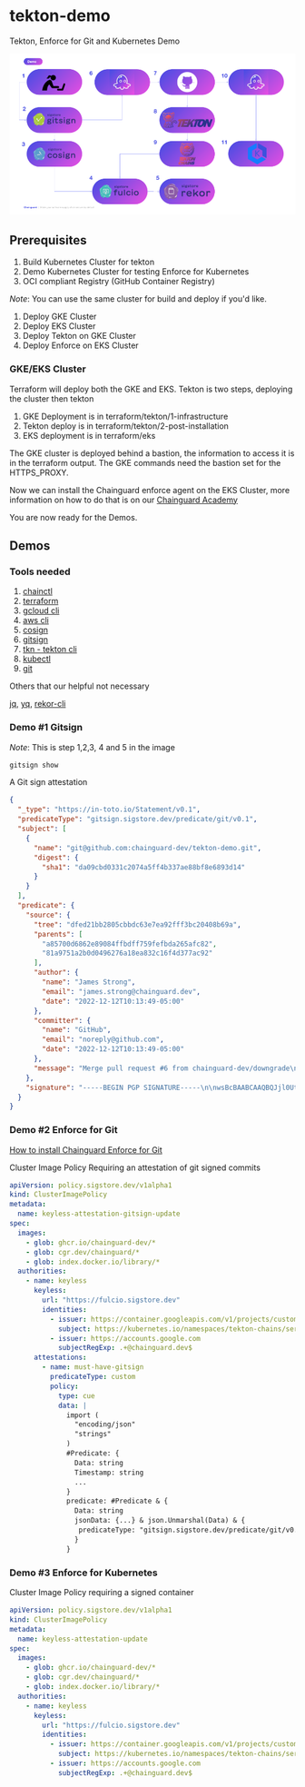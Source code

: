 # tekton-demo
Tekton, Enforce for Git and Kubernetes Demo  

![Demo](static/demo.png)

## Prerequisites

1. Build Kubernetes Cluster for tekton
2. Demo Kubernetes Cluster for testing Enforce for Kubernetes
3. OCI compliant Registry (GitHub Container Registry)

_Note_: You can use the same cluster for build and deploy if you'd like.

1. Deploy GKE Cluster
2. Deploy EKS Cluster
3. Deploy Tekton on GKE Cluster
4. Deploy Enforce on EKS Cluster

### GKE/EKS Cluster

Terraform will deploy both the GKE and EKS. Tekton is two steps, deploying the cluster then tekton 

1. GKE Deployment is in terraform/tekton/1-infrastructure 
2. Tekton deploy is in terraform/tekton/2-post-installation
3. EKS deployment is in terraform/eks 

The GKE cluster is deployed behind a bastion, the information to access it is in the terraform output. The GKE
commands need the bastion set for the HTTPS_PROXY. 

Now we can install the Chainguard enforce agent on the EKS Cluster, more information on how to do that is on our
[Chainguard Academy](https://edu.chainguard.dev/chainguard/chainguard-enforce/chainguard-enforce-kubernetes/how-to-connect-kubernetes-clusters/)

You are now ready for the Demos.

## Demos 

### Tools needed

1. [chainctl](https://edu.chainguard.dev/chainguard/chainguard-enforce/how-to-install-chainctl/)
2. [terraform](https://developer.hashicorp.com/terraform/downloads)
2. [gcloud cli](https://cloud.google.com/sdk/docs/install)
3. [aws cli](https://docs.aws.amazon.com/cli/latest/userguide/getting-started-install.html)
4. [cosign](https://docs.sigstore.dev/cosign/installation/)
5. [gitsign](https://docs.sigstore.dev/gitsign/installation/)
6. [tkn - tekton cli](https://github.com/tektoncd/cli#installing-tkn)
7. [kubectl](https://kubernetes.io/docs/tasks/tools/#kubectl)
8. [git](https://git-scm.com/book/en/v2/Getting-Started-Installing-Git)

Others that our helpful not necessary 

[jq](https://stedolan.github.io/jq/download/), [yq](https://github.com/mikefarah/yq), [rekor-cli ](https://docs.sigstore.dev/rekor/cli/)

### Demo #1 Gitsign 

_Note_: This is step 1,2,3, 4 and 5 in the image 

```bash
gitsign show
```

A Git sign attestation 
```json
{
  "_type": "https://in-toto.io/Statement/v0.1",
  "predicateType": "gitsign.sigstore.dev/predicate/git/v0.1",
  "subject": [
    {
      "name": "git@github.com:chainguard-dev/tekton-demo.git",
      "digest": {
        "sha1": "da09cbd0331c2074a5ff4b337ae88bf8e6893d14"
      }
    }
  ],
  "predicate": {
    "source": {
      "tree": "dfed21bb2805cbbdc63e7ea92fff3bc20408b69a",
      "parents": [
        "a85700d6862e89084ffbdff759fefbda265afc82",
        "81a9751a2b0d0496276a18ea832c16f4d377ac92"
      ],
      "author": {
        "name": "James Strong",
        "email": "james.strong@chainguard.dev",
        "date": "2022-12-12T10:13:49-05:00"
      },
      "committer": {
        "name": "GitHub",
        "email": "noreply@github.com",
        "date": "2022-12-12T10:13:49-05:00"
      },
      "message": "Merge pull request #6 from chainguard-dev/downgrade\n\nupdates for stream and downgrade go"
    },
    "signature": "-----BEGIN PGP SIGNATURE-----\n\nwsBcBAABCAAQBQJjl0UtCRBK7hj4Ov3rIwAAEP4IABYfr1roWaE9FtZPVaDy/lmD\nmGiKWZc2JatVwXdPzxHJ17WWUZ5WCoToSMoOvkcVtLGQYe5G6BXz2SUo2OdBGulW\nFdZR3OXNhSIakVqqlu7CulzCV54pa4B1WcyXwkhHGm5y+mwSMp7nesdRGCgAOWXx\nBDfd129g3XE4mITO2rrfZXg0kJjDBGsWX5StkbUrNf0FKiDbtbVTT97Z1Bn+1rtB\nbcAIWHgqw0R3SAB1JlQnecLO37veOjh2ABu7yTw1P2hkf4m5Iw3gaM9ch9O4HgRr\ns3PBogON+hdRJm75rnNijlnC4cp50iR2FVZGvPioaAwrVOjrb+yN7fVx2xFlFMs=\n=u21/\n-----END PGP SIGNATURE-----\n\n"
  }
}
```


### Demo #2 Enforce for Git 

[How to install Chainguard Enforce for Git](https://edu.chainguard.dev/chainguard/chainguard-enforce/chainguard-enforce-github/install-enforce-github/)


Cluster Image Policy Requiring an attestation of git signed commits 

```yaml
apiVersion: policy.sigstore.dev/v1alpha1
kind: ClusterImagePolicy
metadata:
  name: keyless-attestation-gitsign-update
spec:
  images:
    - glob: ghcr.io/chainguard-dev/*
    - glob: cgr.dev/chainguard/*
    - glob: index.docker.io/library/*
  authorities:
    - name: keyless
      keyless:
        url: "https://fulcio.sigstore.dev"
        identities:
          - issuer: https://container.googleapis.com/v1/projects/customer-engineering-357819/locations/us-central1-a/clusters/tekton-dev
            subject: https://kubernetes.io/namespaces/tekton-chains/serviceaccounts/tekton-chains-controller
          - issuer: https://accounts.google.com
            subjectRegExp: .+@chainguard.dev$
      attestations:
        - name: must-have-gitsign
          predicateType: custom
          policy:
            type: cue
            data: |
              import (
                "encoding/json"
                "strings"
              )
              #Predicate: {
                Data: string
                Timestamp: string
                ...
              }
              predicate: #Predicate & {
                Data: string
                jsonData: {...} & json.Unmarshal(Data) & {
                 predicateType: "gitsign.sigstore.dev/predicate/git/v0.1"
                }
              }
```

### Demo #3 Enforce for Kubernetes 

Cluster Image Policy requiring a signed container 

```yaml
apiVersion: policy.sigstore.dev/v1alpha1
kind: ClusterImagePolicy
metadata:
  name: keyless-attestation-update
spec:
  images:
    - glob: ghcr.io/chainguard-dev/*
    - glob: cgr.dev/chainguard/*
    - glob: index.docker.io/library/*
  authorities:
    - name: keyless
      keyless:
        url: "https://fulcio.sigstore.dev"
        identities:
          - issuer: https://container.googleapis.com/v1/projects/customer-engineering-357819/locations/us-central1-a/clusters/tekton-dev
            subject: https://kubernetes.io/namespaces/tekton-chains/serviceaccounts/tekton-chains-controller
          - issuer: https://accounts.google.com
            subjectRegExp: .+@chainguard.dev$
```

